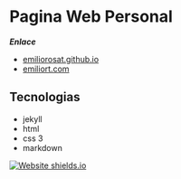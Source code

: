 # Pagina Web Personal

***Enlace***

- [emiliorosat.github.io](https://emiliorosat.github.io)
- [emiliort.com](https://emiliort.com)

## Tecnologias

- jekyll
- html
- css 3
- markdown

[![Website shields.io](https://img.shields.io/website-up-down-green-red/http/shields.io.svg)](https://emiliorosat.github.io/)
